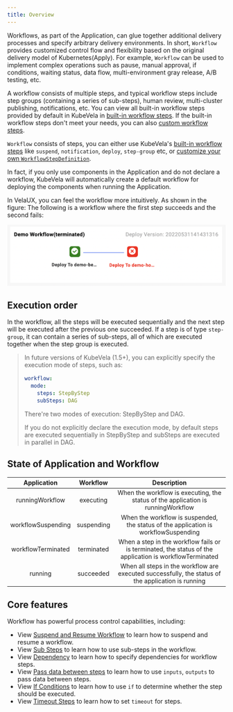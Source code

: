 ```yaml
---
title: Overview
---
```


Workflows, as part of the Application, can glue together additional delivery processes and specify arbitrary delivery environments. In short, `Workflow` provides customized control flow and flexibility based on the original delivery model of Kubernetes(Apply). For example, `Workflow` can be used to implement complex operations such as pause, manual approval, if conditions, waiting status, data flow, multi-environment gray release, A/B testing, etc.

A workflow consists of multiple steps, and typical workflow steps include step groups (containing a series of sub-steps), human review, multi-cluster publishing, notifications, etc. You can view all built-in workflow steps provided by default in KubeVela in [built-in workflow steps](./built-in-workflow-defs). If the built-in workflow steps don't meet your needs, you can also [custom workflow steps](../../platform-engineers/workflow/workflow).

`Workflow` consists of steps, you can either use KubeVela's [built-in workflow steps](./built-in-workflow-defs) like `suspend`, `notification`, `deploy`, `step-group` etc, or [customize your own `WorkflowStepDefinition`](../../platform-engineers/workflow/workflow).

In fact, if you only use components in the Application and do not declare a workflow, KubeVela will automatically create a default workflow for deploying the components when running the Application.

In VelaUX, you can feel the workflow more intuitively. As shown in the figure: The following is a workflow where the first step succeeds and the second fails:

![velaux-workflow](../../resources/velaux-workflow.png)

## Execution order

In the workflow, all the steps will be executed sequentially and the next step will be executed after the previous one succeeded. If a step is of type `step-group`, it can contain a series of sub-steps, all of which are executed together when the step group is executed.

> In future versions of KubeVela (1.5+), you can explicitly specify the execution mode of steps, such as:
> ```yaml
> workflow:
>   mode:
>     steps: StepByStep
>     subSteps: DAG
> ```
> There're two modes of execution: StepByStep and DAG.
> 
> If you do not explicitly declare the execution mode, by default steps are executed sequentially in StepByStep and subSteps are executed in parallel in DAG.

## State of Application and Workflow

|  Application   |  Workflow  |                 Description                  |
| :-------: | :----: | :-----------------------------------: |
|    runningWorkflow    | executing |      When the workflow is executing, the status of the application is runningWorkflow      |
|    workflowSuspending    | suspending |      When the workflow is suspended, the status of the application is workflowSuspending     |
|    workflowTerminated    | terminated |      When a step in the workflow fails or is terminated, the status of the application is workflowTerminated     |
|    running    | succeeded |      When all steps in the workflow are executed successfully, the status of the application is running    |

## Core features

Workflow has powerful process control capabilities, including:

- View [Suspend and Resume Workflow](./suspend) to learn how to suspend and resume a workflow.
- View [Sub Steps](./step-group) to learn how to use sub-steps in the workflow.
- View [Dependency](./dependency) to learn how to specify dependencies for workflow steps.
- View [Pass data between steps](./inputs-outputs) to learn how to use `inputs`, `outputs` to pass data between steps.
- View [If Conditions](./if-condition) to learn how to use `if` to determine whether the step should be executed.
- View [Timeout Steps](./timeout) to learn how to set `timeout` for steps.
